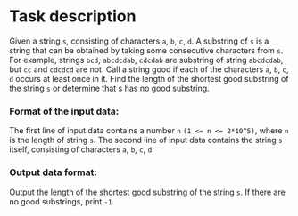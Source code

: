 # Task description

Given a string `s`, consisting of characters `a`, `b`, `c`, `d`.
A substring of `s` is a string that can be obtained by taking some consecutive characters from `s`.
For example, strings `bcd`, `abcdcdab`, `cdcdab` are substring of string `abcdcdab`, but `cc` and `cdcdcd` are not.
Call a string good if each of the characters `a`, `b`, `c`, `d` occurs at least once in it.
Find the length of the shortest good substring of the string `s` or determine that s has no good substring.
### Format of the input data:
The first line of input data contains a number `n` `(1 <= n <= 2*10^5)`, where `n` is the length of string `s`.
The second line of input data contains the string `s` itself, consisting of characters `a`, `b`, `c`, `d`.
### Output data format:
Output the length of the shortest good substring of the string `s`. If there are no good substrings, print `-1`.